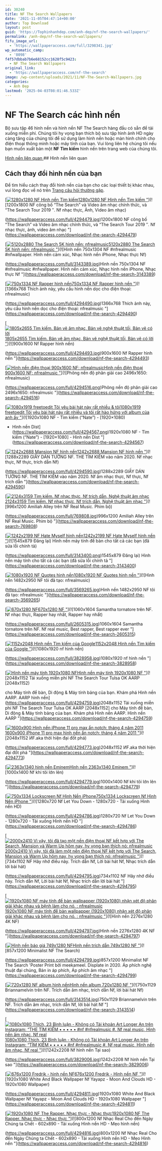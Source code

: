```yaml
---
id: 30240
title: NF The Search Wallpapers
date: '2021-11-05T04:47:14+00:00'
author: Top Download
layout: post
guid: 'https://Tophinhanhdep.com/anh-dep/nf-the-search-wallpapers/'
permalink: /anh-dep/nf-the-search-wallpapers/
fifu_image_url:
  - 'https://wallpaperaccess.com/full/3298341.jpg'
wp_automatic_camp:
  - '8098'
f4f57dbbab7b6e68152cc1628f5c9423:
  - NF The Search Wallpapers
original_link:
  - 'https://wallpaperaccess.com/nf-the-search'
image: /wp-content/uploads/2021/11/NF-The-Search-Wallpapers.jpg
categories:
  - Ảnh Đẹp
lastmod: '2025-04-03T08:01:46.533Z'
---
```

# NF The Search các hình nền

Bộ sưu tập 46 hình nền và hình nền NF The Search hàng đầu có sẵn để tải xuống miễn phí. Chúng tôi hy vọng bạn thích bộ sưu tập hình ảnh HD ngày càng tăng của chúng tôi để sử dụng làm hình nền hoặc màn hình chính cho điện thoại thông minh hoặc máy tính của bạn. Vui lòng liên hệ chúng tôi nếu bạn muốn xuất bản một **NF Tìm kiếm** hình nền trên trang web của chúng tôi.

[Hình nền liên quan ](#related) ## Hình nền liên quan

## Cách thay đổi hình nền của bạn

Để tìm hiểu cách thay đổi hình nền của bạn cho các loại thiết bị khác nhau, vui lòng đọc về nó trên [Trang câu hỏi thường gặp](https://tophinhanhdep.com/faq/).

  
[[![1280x1280 NF Hình nền Tìm kiếm](https://wallpaperaccess.com/full/3298341.jpg)1280x1280 NF Hình nền Tìm kiếm "](https://wallpaperaccess.com/download/nf-the-search-3298341)](![1200x1800 NF công bố “The Search” và Video âm nhạc chính thức, và “The Search Tour 2019 ″.  Nf nhạc thực, Ảnh, Video âm nhạc)

(https://wallpaperaccess.com/full/4294479.jpg)1200x1800 NF công bố “The Search” và Video âm nhạc chính thức, và “The Search Tour 2019 ″. Nf nhạc thực, ảnh, video âm nhạc "](https://wallpaperaccess.com/download/nf-the-search-4294479)

[[![5120x2880 The Search 5K hình nền: nfrealmusic](https://wallpaperaccess.com/full/4294486.png)5120x2880 The Search 5K hình nền: nfrealmusic "](https://wallpaperaccess.com/download/nf-the-search-4294486)](![Hình nền 750x1304 NF #nfrealmusic #nfwallpaper.  Hình nền cảm xúc, Nhạc hình nền iPhone, Nhạc thực Nf)

(https://wallpaperaccess.com/full/3143389.jpg)Hình nền 750x1304 NF #nfrealmusic #nfwallpaper. Hình nền cảm xúc, Nhạc hình nền iPhone, Nhạc thực Nf "](https://wallpaperaccess.com/download/nf-the-search-3143389)

[[![750x1334 NF Rapper hình nền](https://wallpaperaccess.com/full/3025881.jpg)750x1334 NF Rapper hình nền "](https://wallpaperaccess.com/download/nf-the-search-3025881)](![1366x768 Thích ảnh này, yêu cầu hình nền dọc cho điện thoại: nfrealmusic)

(https://wallpaperaccess.com/full/4294490.jpg)1366x768 Thích ảnh này, yêu cầu hình nền dọc cho điện thoại: nfrealmusic "](https://wallpaperaccess.com/download/nf-the-search-4294490)

[[![1805x2655 Tìm kiếm.  Bản vẽ âm nhạc, Bản vẽ nghệ thuật tối, Bản vẽ có lời](https://wallpaperaccess.com/full/4158332.jpg)1805x2655 Tìm kiếm. Bản vẽ âm nhạc, Bản vẽ nghệ thuật tối, Bản vẽ có lời "](https://wallpaperaccess.com/download/nf-the-search-4158332)](![900x1600 Nf Rapper hình nền)

(https://wallpaperaccess.com/full/4294493.jpg)900x1600 Nf Rapper hình nền "](https://wallpaperaccess.com/download/nf-the-search-4294493)

[[![Hình nền điện thoại 900x1600 NF: nfrealmusic](https://wallpaperaccess.com/full/4158306.jpg)Hình nền điện thoại 900x1600 NF: nfrealmusic "](https://wallpaperaccess.com/download/nf-the-search-4158306)](![Phông nền độ phân giải cao 2496x1650: nfrealmusic)

(https://wallpaperaccess.com/full/4294516.png)Phông nền độ phân giải cao 2496x1650: nfrealmusic "](https://wallpaperaccess.com/download/nf-the-search-4294516)

[[![1080x1919 freetoedit Tôi yêu bài hát này rất nhiều & tôi](https://wallpaperaccess.com/full/4294547.jpg)1080x1919 freetoedit Tôi yêu bài hát này rất nhiều và tôi rất hào hứng với album của anh ấy "](https://wallpaperaccess.com/download/nf-the-search-4294547)](![1920x1080 NF - Tìm kiếm (“Nate”) - [1920×1080)

 - Hình nền Dist](https://wallpaperaccess.com/full/4294567.png)1920x1080 NF - Tìm kiếm (“Nate”) - \[1920×1080\] - Hình nền Dist "](https://wallpaperaccess.com/download/nf-the-search-4294567)

[[![1242x2688 Mansion NF hình nền](https://wallpaperaccess.com/full/4294588.png)1242x2688 Mansion NF hình nền "](https://wallpaperaccess.com/download/nf-the-search-4294588)](![1288x2289 GIẤY DÁN TƯỜNG NF.  THE TÌM KIẾM vào năm 2020. Nf nhạc thực, Nf thực, trích dẫn Nf)

(https://wallpaperaccess.com/full/4294590.jpg)1288x2289 GIẤY DÁN TƯỜNG NF. THE TÌM KIẾM vào năm 2020. Nf âm nhạc thực, Nf thực, Nf trích dẫn "](https://wallpaperaccess.com/download/nf-the-search-4294590)

[[![2124x3159 Tìm kiếm.  Nf nhạc thực, Nf trích dẫn, Nghệ thuật âm nhạc](https://wallpaperaccess.com/full/4294598.jpg)2124x3159 Tìm kiếm. Nf nhạc thực, Nf trích dẫn, Nghệ thuật âm nhạc "](https://wallpaperaccess.com/download/nf-the-search-4294598)](![996x1200 Amiliah Alley trên NF Real Music.  Phim bộ)

(https://wallpaperaccess.com/full/769808.jpg)996x1200 Amiliah Alley trên NF Real Music. Phim bộ "](https://wallpaperaccess.com/download/nf-the-search-769808)

[[![1242x2199 NF Hate Myself hình nền](https://wallpaperaccess.com/full/2605330.jpg)1242x2199 NF Hate Myself hình nền "](https://wallpaperaccess.com/download/nf-the-search-2605330)](![1545x879 Đăng lại) Hình nền máy tính để bàn cho tất cả các bạn (đã sửa lỗi chính tả)

(https://wallpaperaccess.com/full/3143400.png)1545x879 Đăng lại) Hình nền máy tính cho tất cả các bạn (đã sửa lỗi chính tả "](https://wallpaperaccess.com/download/nf-the-search-3143400)

[[![1080x1920 NF Quotes hình nền](https://wallpaperaccess.com/full/4158340.jpg)1080x1920 NF Quotes hình nền "](https://wallpaperaccess.com/download/nf-the-search-4158340)](![Hình nền 1482x2950 NF tôi đã tạo: nfrealmusic)

(https://wallpaperaccess.com/full/3569265.jpg)Hình nền 1482x2950 NF tôi đã tạo: nfrealmusic "](https://wallpaperaccess.com/download/nf-the-search-3569265)

[[![670x1280 NF](https://wallpaperaccess.com/full/4294734.jpg)670x1280 NF "](https://wallpaperaccess.com/download/nf-the-search-4294734)](![1060x1604 Samantha tornatore trên NF.  Nf nhạc thực, Rapper hay nhất, Rapper hay nhất)

(https://wallpaperaccess.com/full/2605315.jpg)1060x1604 Samantha tornatore trên NF. Nf real music, Best rapper, Best rapper ever "](https://wallpaperaccess.com/download/nf-the-search-2605315)

[[![1152x2048 Hình nền Tìm kiếm của Google](https://wallpaperaccess.com/full/4294738.png)1152x2048 Hình nền Tìm kiếm của Google "](https://wallpaperaccess.com/download/nf-the-search-4294738)](![1080x1920 nf hình nền)

(https://wallpaperaccess.com/full/3828958.jpg)1080x1920 nf hình nền "](https://wallpaperaccess.com/download/nf-the-search-3828958)

[[![Hình nền máy tính 1920x1080 NF](https://wallpaperaccess.com/full/4294758.png)Hình nền máy tính 1920x1080 NF "](https://wallpaperaccess.com/download/nf-the-search-4294758)](![2048x1152 Tải xuống miễn phí NF The Search Tour Tulsa OK AARP [2048x1152)

 cho Máy tính để bàn, Di động & Máy tính bảng của bạn.  Khám phá Hình nền AARP.  AARP hình nền](https://wallpaperaccess.com/full/4294759.jpg)2048x1152 Tải xuống miễn phí NF The Search Tour Tulsa OK AARP \[2048x1152\] cho Máy tính để bàn, Di động &amp; Máy tính bảng của bạn. Khám phá Hình nền AARP. Hình nền AARP "](https://wallpaperaccess.com/download/nf-the-search-4294759)

[[![1600x900 Hình nền iPhone 11 pro max ẩn notch: tháng 4 năm 2011](https://wallpaperaccess.com/full/4294766.jpg)1600x900 iPhone 11 pro max hình nền ẩn notch: tháng 4 năm 2011 "](https://wallpaperaccess.com/download/nf-the-search-4294766)](![2048x1152 ИF.aka thời hiện đại đốt phá)

(https://wallpaperaccess.com/full/4294773.jpg)2048x1152 ИF.aka thời hiện đại đốt phá "](https://wallpaperaccess.com/download/nf-the-search-4294773)

[[![2363x1340 hình nền Eminem](https://wallpaperaccess.com/full/350996.jpg)Hình nền 2363x1340 Eminem "](https://wallpaperaccess.com/download/nf-the-search-350996)](![1000x1400 Nf khi tôi lớn lên)

(https://wallpaperaccess.com/full/4294779.jpg)1000x1400 Nf khi tôi lớn lên "](https://wallpaperaccess.com/download/nf-the-search-4294779)

[[![750x1334 Lockscreen Nf Hình Nền iPhone](https://wallpaperaccess.com/full/4294781.jpg)750x1334 Lockscreen Nf Hình Nền iPhone "](https://wallpaperaccess.com/download/nf-the-search-4294781)](![1280x720 Nf Let You Down - 1280x720 - Tải xuống Hình nền HD)

(https://wallpaperaccess.com/full/4294786.jpg)1280x720 Nf Let You Down - 1280x720 - Tải xuống Hình nền HD "](https://wallpaperaccess.com/download/nf-the-search-4294786)

[[![2000x2410 Vì vậy, tôi đã tạo một nền điện thoại NF kết hợp với The Search, Mansion và Warm Up hôm nay, hy vọng bạn thích nó: nfrealmusic](https://wallpaperaccess.com/full/4294792.jpg)2000x2410 Vì vậy, tôi đã làm một nền điện thoại NF kết hợp với The Search, Mansion và Warm Up hôm nay, hy vọng bạn thích nó: nfrealmusic "](https://wallpaperaccess.com/download/nf-the-search-4294792)](![734x1102 NF Hãy nhớ điều này.  Trích dẫn Nf, Lời bài hát Nf, Nhạc trích dẫn lời bài hát)

(https://wallpaperaccess.com/full/4294795.jpg)734x1102 NF Hãy nhớ điều này. Trích dẫn Nf, Lời bài hát Nf, Nhạc trích dẫn lời bài hát "](https://wallpaperaccess.com/download/nf-the-search-4294795)

[[![1920x1080 NF máy tính để bàn wallpapper (1920x1080) nhận xét độ phân giải khác nhau và bệnh làm cho nó.  : nfrealmusic](https://wallpaperaccess.com/full/4294796.png)1920x1080 NF máy tính để bàn wallpapper (1920x1080) nhận xét độ phân giải khác nhau và bệnh làm cho nó. : nfrealmusic "](https://wallpaperaccess.com/download/nf-the-search-4294796)](![Hình nền 2276x1280 4K NF)

(https://wallpaperaccess.com/full/4294797.jpg)Hình nền 2276x1280 4K NF "](https://wallpaperaccess.com/download/nf-the-search-4294797)

[[![Hình nền báo giá 749x1280 NF](https://wallpaperaccess.com/full/4294798.jpg)Hình nền trích dẫn 749x1280 NF "](https://wallpaperaccess.com/download/nf-the-search-4294798)](![857x1200 Minimalist NF The Search)

(https://wallpaperaccess.com/full/4294799.jpg)857x1200 Minimalist NF The Search 'Poster Print bởi meekameel. Displate in 2020. Áp phích nghệ thuật đại chúng, Bản in áp phích, Áp phích âm nhạc "](https://wallpaperaccess.com/download/nf-the-search-4294799)

[[![720x1280 NF album hình nền](https://wallpaperaccess.com/full/2605371.jpg)Hình nền album 720x1280 NF "](https://wallpaperaccess.com/download/nf-the-search-2605371)](![750x1129 Briannamelvin trên NF.  Trích dẫn âm nhạc, trích dẫn Nf, lời bài hát Nf)

(https://wallpaperaccess.com/full/3143514.jpg)750x1129 Briannamelvin trên NF. Trích dẫn âm nhạc, trích dẫn Nf, lời bài hát Nf "](https://wallpaperaccess.com/download/nf-the-search-3143514)

[[![1080x1080 Thích, 23 Bình luận - Không có Tài khoản Art Longer An trên Instagram: “THE TÌM KIẾM • • • • • #nf #nfrealmusic #.  Nf real music, Hình nền âm nhạc, Nf real](https://wallpaperaccess.com/full/4294804.jpg)1080x1080 Thích, 23 Bình luận - Không có Tài khoản Art Longer An trên Instagram: “TÌM KIẾM • • • • • #nf #nfrealmusic #. Nf real music, Hình nền âm nhạc, Nf real "](https://wallpaperaccess.com/download/nf-the-search-4294804)](![1242x2208 Nf hình nền Tại sao)

(https://wallpaperaccess.com/full/3829006.jpg)1242x2208 Nf hình nền Tại sao "](https://wallpaperaccess.com/download/nf-the-search-3829006)

[[![676x1200 Fredrik - hình nền NF](https://wallpaperaccess.com/full/2605279.jpg)676x1200 Fredrik - Hình nền NF "](https://wallpaperaccess.com/download/nf-the-search-2605279)](![1920x1080 White And Black Wallpaper Nf Yayapz - Moon And Clouds HD - 1920x1080 Wallpaper)

(https://wallpaperaccess.com/full/4294811.jpg)1920x1080 White And Black Wallpaper Nf Yayapz - Moon And Clouds HD - 1920x1080 Wallpaper "](https://wallpaperaccess.com/download/nf-the-search-4294811)

[[![1920x1080 NF The Rapper.  Nhạc thực - Nhạc thực](https://wallpaperaccess.com/full/4158355.jpg)1920x1080 NF The Rapper. Nhạc thực - Nhạc thực "](https://wallpaperaccess.com/download/nf-the-search-4158355)](![800x1200 Nf Nhạc Real Cho đến Ngày Chúng ta Chết - 602x890 - Tải xuống Hình nền HD - Mẹo hình nền)

(https://wallpaperaccess.com/full/4294816.jpg)800x1200 Nf Nhạc Real Cho đến Ngày Chúng ta Chết - 602x890 - Tải xuống Hình nền HD - Mẹo Hình nền "](https://wallpaperaccess.com/download/nf-the-search-4294816)
